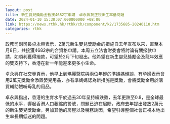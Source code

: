 ```yaml
---
layout: post
title: 新生嬰兒獎勵金暫接4682宗申請　卓永興冀正視出生率低問題
date: 2024-01-10 15:30:07.000000000 +08:00
link: https://news.rthk.hk/rthk/ch/component/k2/1735685-20240110.htm
categories: rthk
---
```


政務司副司長卓永興表示，2萬元新生嬰兒獎勵金的措施自去年宣布以來，直至本月8日，共接獲4682宗的合資格申請。本周五立法會財委會將討論有關撥款申請，如順利獲得撥款，可望於2月下旬發出。他希望在新生嬰兒獎勵金及龍年效應的雙支持下，香港在新一年能迎來更多小生命。

卓永興在社交專頁示，他早上到瑪麗醫院與兩位年輕的準媽媽傾談，有孕婦表示會用2萬元獎勵金添置嬰兒用品，亦有準媽媽認為新措施是獎勵，會將獎勵金用於購買輔助餵哺母乳的用品。
 
卓永興指出，香港的生育水平於過去30年呈持續跌勢，去年更跌至0.8，是全球最低的水平，響起香港人口萎縮的警號，問題已迫在眉睫，政府去年提出發放2萬元的新生嬰兒獎勵金，另加其他的房屋以及稅務誘因，希望引導整個社會正視本地出生率長期低迷的問題。
